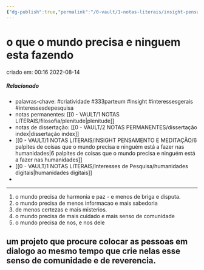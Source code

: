 ```yaml
---
{"dg-publish":true,"permalink":"/0-vault/1-notas-literais/insight-pensamento-e-meditacao/o-que-o-mundo-precisa-e-ninguem-esta-fazendo/","tags":["criatividade","333parteum","insight","interessesgerais","interessesdepesquisa"],"dgHomeLink":true,"dgShowLocalGraph":true,"dgShowFileTree":true,"dgEnableSearch":true,"noteIcon":""}
---
```


# o que o mundo precisa e ninguem esta fazendo
criado em: 00:16 2022-08-14

##### Relacionado
- palavras-chave: #criatividade #333parteum #insight #interessesgerais #interessesdepesquisa 
- notas permanentes: [[0 - VAULT/1 NOTAS LITERAIS/filosofia/plenitude\|plenitude]]
- notas de dissertação: [[0 - VAULT/2 NOTAS PERMANENTES/dissertação index\|dissertação index]]
- [[0 - VAULT/1 NOTAS LITERAIS/INSIGHT PENSAMENTO E MEDITAÇÃO/6 palpites de coisas que o mundo precisa e ninguém está a fazer nas humanidades\|6 palpites de coisas que o mundo precisa e ninguém está a fazer nas humanidades]]
- [[0 - VAULT/1 NOTAS LITERAIS/Interesses de Pesquisa/humanidades digitais\|humanidades digitais]]
- 

---
1. o mundo precisa de harmonia e paz - e menos de briga e disputa.
2. o mundo precisa de menos informacao e mais sabedoria
3. de menos certezas e mais misterios.
4. o mundo precisa de mais cuidado e mais senso de comunidade
5. o mundo precisa de nos, e nos dele

## um projeto que procure colocar as pessoas em dialogo ao mesmo tempo que crie nelas esse senso de comunidade e de reverencia.